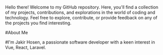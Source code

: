 Hello there! 
Welcome to my GitHub repository. Here, you'll find a collection of my projects, contributions, and explorations in the world of coding and technology. Feel free to explore, contribute, or provide feedback on any of the projects you find interesting.

#About Me

#I'm Jakir Hosen, a passionate software developer with a keen interest in Vue, React, Laravel.
